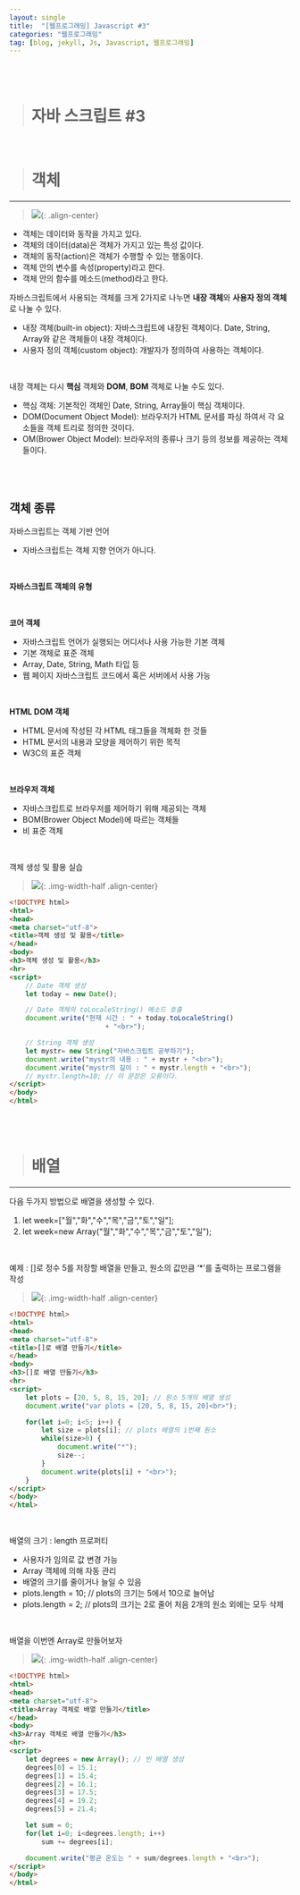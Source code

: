 ```yaml
---
layout: single
title:  "[웹프로그래밍] Javascript #3"
categories: "웹프로그래밍"
tag: [blog, jekyll, Js, Javascript, 웹프로그래밍]
---
```

<br><br>


> # 자바 스크립트 #3

<br>

># 객체

***

> ![](/images/webp/60.png){: .align-center}

- 객체는 데이터와 동작을 가지고 있다.
- 객체의 데이터(data)은 객체가 가지고 있는 특성 값이다.
- 객체의 동작(action)은 객체가 수행할 수 있는 행동이다. 
- 객체 안의 변수를 속성(property)라고 한다.
- 객체 안의 함수를 메소드(method)라고 한다.


자바스크립트에서 사용되는 객체를 크게 2가지로 나누면 **내장 객체**와 **사용자 정의 객체**로 나눌 수 있다. 
- 내장 객체(built-in object): 자바스크립트에 내장된 객체이다. Date, String, Array와 같은 객체들이 내장 객체이다. 
- 사용자 정의 객체(custom object): 개발자가 정의하여 사용하는 객체이다. 

<br>

내장 객체는 다시 **핵심** 객체와 **DOM**, **BOM** 객체로 나눌 수도 있다. 
- 핵심 객체: 기본적인 객체인 Date, String, Array들이 핵심 객체이다. 
- DOM(Document Object Model): 브라우저가 HTML 문서를 파싱 하여서 각 요소들을 객체 트리로 정의한 것이다.
- OM(Brower Object Model): 브라우저의 종류나 크기 등의 정보를 제공하는 객체들이다. 

<br><br>

## 객체 종류

자바스크립트는 객체 기반 언어
- 자바스크립트는 객체 지향 언어가 아니다.

<br>

**자바스크립트 객체의 유형**

<br>

**코어 객체**
- 자바스크립트 언어가 실행되는 어디서나 사용 가능한 기본 객체
- 기본 객체로 표준 객체
- Array, Date, String, Math 타입 등
- 웹 페이지 자바스크립트 코드에서 혹은 서버에서 사용 가능

<br>

**HTML DOM 객체**
- HTML 문서에 작성된 각 HTML 태그들을 객체화 한 것들
- HTML 문서의 내용과 모양을 제어하기 위한 목적
- W3C의 표준 객체

<br>

**브라우저 객체**
- 자바스크립트로 브라우저를 제어하기 위해 제공되는 객체
- BOM(Brower Object Model)에 따르는 객체들
- 비 표준 객체

<br>

객체 생성 및 활용 실습

> ![](/images/webp/61.png){: .img-width-half .align-center}

```html
<!DOCTYPE html>
<html>
<head>
<meta charset="utf-8">
<title>객체 생성 및 활용</title>
</head>
<body>
<h3>객체 생성 및 활용</h3>
<hr>
<script>
	// Date 객체 생성
	let today = new Date(); 

	// Date 객체의 toLocaleString() 메소드 호출
	document.write("현재 시간 : " + today.toLocaleString() 
						+ "<br>");

	// String 객체 생성
	let mystr= new String("자바스크립트 공부하기");
	document.write("mystr의 내용 : " + mystr + "<br>");
	document.write("mystr의 길이 : " + mystr.length + "<br>");
	// mystr.length=10; // 이 문장은 오류이다.
</script>
</body>
</html>
```

<br><br>

># 배열

***

다음 두가지 방법으로 배열을 생성할 수 있다.

1. let week=["월","화","수","목","금","토","일"];
2. let week=new Array("월","화","수","목","금","토","일");

<br>

예제 : []로 정수 5를 저장할 배열을 만들고, 원소의 값만큼 ‘*’를 출력하는 프로그램을 작성

> ![](/images/webp/62.png){: .img-width-half .align-center}

```html
<!DOCTYPE html>
<html>
<head>
<meta charset="utf-8">
<title>[]로 배열 만들기</title>
</head>
<body>
<h3>[]로 배열 만들기</h3>
<hr>
<script>
	let plots = [20, 5, 8, 15, 20]; // 원소 5개의 배열 생성
	document.write("var plots = [20, 5, 8, 15, 20]<br>");

	for(let i=0; i<5; i++) {
		let size = plots[i]; // plots 배열의 i번째 원소
		while(size>0) {
			document.write("*");
			size--;
		}
		document.write(plots[i] + "<br>");
	}
</script>
</body>
</html>
```

<br>

배열의 크기 : length 프로퍼티
- 사용자가 임의로 값 변경 가능
- Array 객체에 의해 자동 관리
- 배열의 크기를 줄이거나 늘일 수 있음
- plots.length = 10; // plots의 크기는 5에서 10으로 늘어남
- plots.length = 2; // plots의 크기는 2로 줄어 처음 2개의 원소 외에는 모두 삭제


<br>

배열을 이번엔 Array로 만들어보자

> ![](/images/webp/63.png){: .img-width-half .align-center}

```html
<!DOCTYPE html>
<html>
<head>
<meta charset="utf-8">
<title>Array 객체로 배열 만들기</title>
</head>
<body>
<h3>Array 객체로 배열 만들기</h3>
<hr>
<script>
	let degrees = new Array(); // 빈 배열 생성
	degrees[0] = 15.1;
	degrees[1] = 15.4; 
	degrees[2] = 16.1;
	degrees[3] = 17.5; 
	degrees[4] = 19.2;
	degrees[5] = 21.4; 

	let sum = 0; 
	for(let i=0; i<degrees.length; i++)
		sum += degrees[i];

	document.write("평균 온도는 " + sum/degrees.length + "<br>");
</script>
</body>
</html>
```


